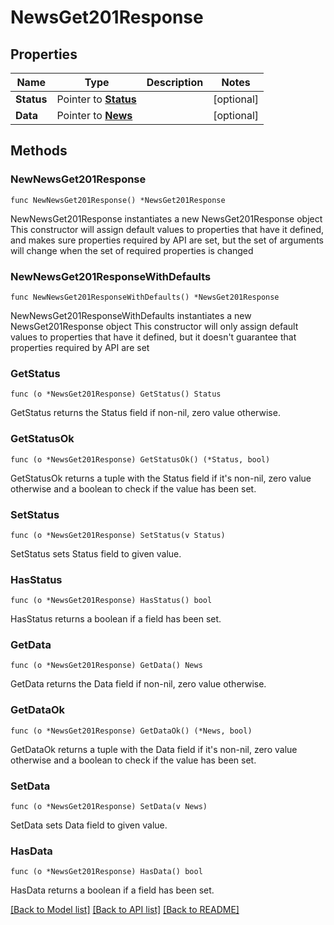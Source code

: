 # NewsGet201Response

## Properties

Name | Type | Description | Notes
------------ | ------------- | ------------- | -------------
**Status** | Pointer to [**Status**](Status.md) |  | [optional] 
**Data** | Pointer to [**News**](News.md) |  | [optional] 

## Methods

### NewNewsGet201Response

`func NewNewsGet201Response() *NewsGet201Response`

NewNewsGet201Response instantiates a new NewsGet201Response object
This constructor will assign default values to properties that have it defined,
and makes sure properties required by API are set, but the set of arguments
will change when the set of required properties is changed

### NewNewsGet201ResponseWithDefaults

`func NewNewsGet201ResponseWithDefaults() *NewsGet201Response`

NewNewsGet201ResponseWithDefaults instantiates a new NewsGet201Response object
This constructor will only assign default values to properties that have it defined,
but it doesn't guarantee that properties required by API are set

### GetStatus

`func (o *NewsGet201Response) GetStatus() Status`

GetStatus returns the Status field if non-nil, zero value otherwise.

### GetStatusOk

`func (o *NewsGet201Response) GetStatusOk() (*Status, bool)`

GetStatusOk returns a tuple with the Status field if it's non-nil, zero value otherwise
and a boolean to check if the value has been set.

### SetStatus

`func (o *NewsGet201Response) SetStatus(v Status)`

SetStatus sets Status field to given value.

### HasStatus

`func (o *NewsGet201Response) HasStatus() bool`

HasStatus returns a boolean if a field has been set.

### GetData

`func (o *NewsGet201Response) GetData() News`

GetData returns the Data field if non-nil, zero value otherwise.

### GetDataOk

`func (o *NewsGet201Response) GetDataOk() (*News, bool)`

GetDataOk returns a tuple with the Data field if it's non-nil, zero value otherwise
and a boolean to check if the value has been set.

### SetData

`func (o *NewsGet201Response) SetData(v News)`

SetData sets Data field to given value.

### HasData

`func (o *NewsGet201Response) HasData() bool`

HasData returns a boolean if a field has been set.


[[Back to Model list]](../README.md#documentation-for-models) [[Back to API list]](../README.md#documentation-for-api-endpoints) [[Back to README]](../README.md)


